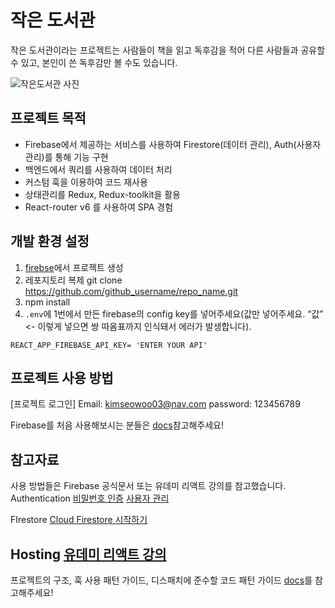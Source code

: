 # 작은 도서관
작은 도서관이라는 프로젝트는 사람들이 책을 읽고 독후감을 적어 다른 사람들과 공유할 수 있고, 본인이 쓴 독후감만 볼 수도 있습니다. 

![작은도서관 사진](https://user-images.githubusercontent.com/102151860/193737171-fbc4d2ae-94db-474a-b010-3a0cd0029bda.png)

## 프로젝트 목적
- Firebase에서 제공하는 서비스를 사용하여 Firestore(데이터 관리), Auth(사용자 관리)를 통해 기능 구현
- 백엔드에서 쿼리를 사용하여 데이터 처리
- 커스텀 훅을 이용하여 코드 재사용
- 상태관리를 Redux,  Redux-toolkit을 활용
- React-router v6 를 사용하여 SPA 경험

## 개발 환경 설정
1. [firebse](https://console.firebase.google.com/)에서 프로젝트 생성
2. 레포지토리 복제 git clone https://github.com/github_username/repo_name.git
3.  npm install
4. `.env`에 1번에서 만든 firebase의 config key를 넣어주세요(값만 넣어주세요. “값” <- 이렇게 넣으면 쌍 따옴표까지 인식돼서 에러가 발생합니다). 
```
REACT_APP_FIREBASE_API_KEY= 'ENTER YOUR API'
```
## 프로젝트 사용 방법
[프로젝트 로그인]
Email: kimseowoo03@nav.com
password: 123456789

Firebase를 처음 사용해보시는 분들은 [docs](https://github.com/kimseowoo03/react-http-miniproject/tree/master/)참고해주세요!

## 참고자료
사용 방법들은 Firebase 공식문서 또는 유데미 리액트 강의를 참고했습니다.
Authentication
[비밀번호 인증](https://firebase.google.com/docs/auth/web/password-auth)
[사용자 관리](https://firebase.google.com/docs/auth/web/manage-users)

FIrestore
[Cloud Firestore 시작하기](https://firebase.google.com/docs/firestore/quickstart?hl=ko)

Hosting
[유데미 리액트 강의](https://www.udemy.com/course/best-react/)
---
프로젝트의 구조, 훅 사용 패턴 가이드, 디스패치에 준수할 코드 패턴 가이드 [docs](https://github.com/kimseowoo03/react-http-miniproject/tree/master/docs)를 참고해주세요!